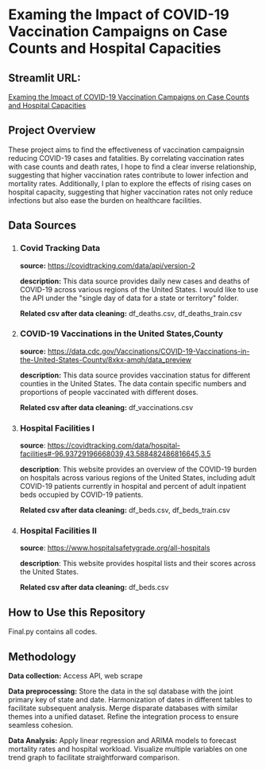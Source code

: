 # Examing the Impact of COVID-19 Vaccination Campaigns on Case Counts and Hospital Capacities
## Streamlit URL:
[Examing the Impact of COVID-19 Vaccination Campaigns on Case Counts and Hospital Capacities](https://dsci510-finalproject-iris.streamlit.app)

## Project Overview
These project aims to find the effectiveness of vaccination campaignsin reducing COVID-19 cases and fatalities. By correlating vaccination rates with case counts and death rates, I hope to find a clear inverse relationship, suggesting that higher vaccination rates contribute to lower infection and mortality rates. Additionally, I plan to explore the effects of rising cases on hospital capacity, suggesting that higher vaccination rates not only reduce infections but also ease the burden on healthcare facilities.

## Data Sources
1. ### Covid Tracking Data
   **source:** https://covidtracking.com/data/api/version-2
   
   **description:** This data source provides daily new cases and deaths of COVID-19 across various regions of the United States. I would like to use the API under the "single day of data for a state or territory" folder.

   **Related csv after data cleaning:** df_deaths.csv, df_deaths_train.csv

2. ### COVID-19 Vaccinations in the United States,County
   **source:** https://data.cdc.gov/Vaccinations/COVID-19-Vaccinations-in-the-United-States-County/8xkx-amqh/data_preview
   
   **description:** This data source provides vaccination status for different counties in the United States. The data contain specific numbers and proportions of people vaccinated with different doses.

   **Related csv after data cleaning:** df_vaccinations.csv

3. ### Hospital Facilities I
   **source**: https://covidtracking.com/data/hospital-facilities#-96.93729196668039,43.588482486816645,3.5
   
   **description**: This website provides an overview of the COVID-19 burden on hospitals across various regions of the United States, including adult COVID-19 patients currently in hospital and percent of adult inpatient beds occupied by COVID-19 patients.

   **Related csv after data cleaning:** df_beds.csv, df_beds_train.csv

4. ### Hospital Facilities II
   **source**: https://www.hospitalsafetygrade.org/all-hospitals
   
   **description**: This website provides hospital lists and their scores across the United States.

   **Related csv after data cleaning:** df_beds.csv

## How to Use this Repository
Final.py contains all codes.

## Methodology
**Data collection:** Access API, web scrape

**Data preprocessing:** Store the data in the sql database with the joint primary key of state and date. Harmonization of dates in different tables to facilitate subsequent analysis. Merge disparate databases with similar themes into a unified dataset. Refine the integration process to ensure seamless cohesion.

**Data Analysis:** Apply linear regression and ARIMA models to forecast mortality rates and hospital workload. Visualize multiple variables on one trend graph to facilitate straightforward comparison.
